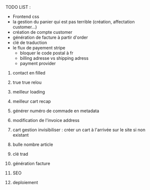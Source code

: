 TODO LIST :

- Frontend css
- la gestion du panier qui est pas terrible (création, affectation customer...)
- création de compte customer
- génération de facture à partir d'order
- clé de traduction
- le flux de payement stripe
  - bloquer le code postal à fr
  - billing adresse vs shipping adress
  - payment provider

1. contact en filled
2. true true relou
3. meilleur loading
4. meilleur cart recap
5. générer numéro de commade en metadata
6. modification de l'invoice address
7. cart gestion invisibiliser : créer un cart à l'arrivée sur le site si non existant

8. bulle nombre article

9. clé trad

10. génération facture

11. SEO

12. deploiement
